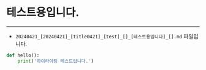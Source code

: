 
# 테스트용입니다.

---

* `20240421_[20240421]_[title0421]_[test]_[]_[테스트용입니다]_[].md` 파일입니다.
```python
def hello():
    print('하이라이팅 테스트입니다.')
```
